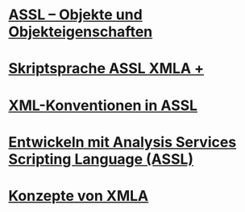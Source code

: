 # [ASSL – Objekte und Objekteigenschaften](assl-objects-and-object-characteristics.md)

# [Skriptsprache ASSL XMLA +](../../../analysis-services/multidimensional-models-scripting-language-assl-xmla/backing-up-restoring-and-synchronizing-databases-xmla.md)

# [XML-Konventionen in ASSL](assl-xml-conventions.md)
# [Entwickeln mit Analysis Services Scripting Language (ASSL)](developing-with-analysis-services-scripting-language-assl.md)
# [Konzepte von XMLA](xmla-concepts.md)
